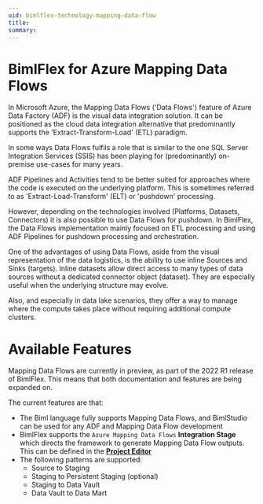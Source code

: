 ```yaml
---
uid: bimlflex-technology-mapping-data-flow
title: 
summary:  
---
```


# BimlFlex for Azure Mapping Data Flows

In Microsoft Azure, the Mapping Data Flows ('Data Flows') feature of Azure Data Factory (ADF) is the visual data integration solution. It can be positioned as the cloud data integration alternative that predominantly supports the 'Extract-Transform-Load' (ETL) paradigm.

In some ways Data Flows fulfils a role that is similar to the one SQL Server Integration Services (SSIS) has been playing for (predominantly) on-premise use-cases for many years.

ADF Pipelines and Activities tend to be better suited for approaches where the code is executed on the underlying platform. This is sometimes referred to as 'Extract-Load-Transform' (ELT) or 'pushdown' processing.

However, depending on the technologies involved (Platforms, Datasets, Connectors) it is also possible to use Data Flows for pushdown. In BimlFlex, the Data Flows implementation mainly focused on ETL processing and using ADF Pipelines for pushdown processing and orchestration.

One of the advantages of using Data Flows, aside from the visual representation of the data logistics, is the ability to use inline Sources and Sinks (targets). Inline datasets allow direct access to many types of data sources without a dedicated connector object (dataset). They are especially useful when the underlying structure may evolve.

Also, and especially in data lake scenarios, they offer a way to manage where the compute takes place without requiring additional compute clusters.

# Available Features

Mapping Data Flows are currently in preview, as part of the 2022 R1 release of BimlFlex. This means that both documentation and features are being expanded on.

The current features are that:

* The Biml language fully supports Mapping Data Flows, and BimlStudio can be used for any ADF and Mapping Data Flow development
* BimlFlex supports the `Azure Mapping Data Flows` **Integration Stage** which directs the framework to generate Mapping Data Flow outputs. This can be defined in the [**Project Editor**](xref:bimlflex-project-editor)
* The following patterns are supported:
  * Source to Staging
  * Staging to Persistent Staging (optional)
  * Staging to Data Vault
  * Data Vault to Data Mart